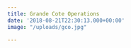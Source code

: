 ```yaml
---
title: Grande Cote Operations
date: '2018-08-21T22:30:13.000+00:00'
image: "/uploads/gco.jpg"

---
```


